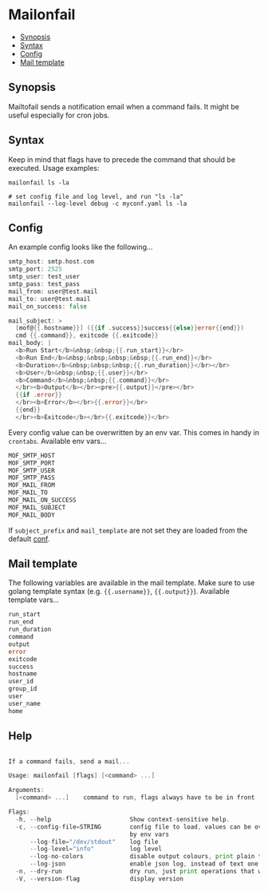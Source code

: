 # Mailonfail

<!-- toc -->

- [Synopsis](#synopsis)
- [Syntax](#syntax)
- [Config](#config)
- [Mail template](#mail-template)

<!-- /toc -->

## Synopsis

Mailtofail sends a notification email when a command fails. It might be useful especially for cron jobs.

## Syntax

Keep in mind that flags have to precede the command that should be executed. Usage examples:

```shell
mailonfail ls -la

# set config file and log level, and run "ls -la"
mailonfail --log-level debug -c myconf.yaml ls -la
```

## Config

An example config looks like the following...

```go mdox-exec="tail -n+2 examples/conf.yaml"
smtp_host: smtp.host.com
smtp_port: 2525
smtp_user: test_user
smtp_pass: test_pass
mail_from: user@test.mail
mail_to: user@test.mail
mail_on_success: false

mail_subject: >
  [mof@{{.hostname}}] ({{if .success}}success{{else}}error{{end}})
  cmd {{.command}}, exitcode {{.exitcode}}
mail_body: |
  <b>Run Start</b>&nbsp;&nbsp;{{.run_start}}</br>
  <b>Run End</b>&nbsp;&nbsp;&nbsp;&nbsp;{{.run_end}}</br>
  <b>Duration</b>&nbsp;&nbsp;&nbsp;{{.run_duration}}</br></br>
  <b>User</b>&nbsp;&nbsp;{{.user}}</br>
  <b>Command</b>&nbsp;&nbsp;{{.command}}</br>
  </br><b>Output</b></br><pre>{{.output}}</pre></br>
  {{if .error}}
  </br><b>Error</b></br>{{.error}}</br>
  {{end}}
  </br><b>Exitcode</b></br>{{.exitcode}}</br>
```

Every config value can be overwritten by an env var. This comes in handy in `crontabs`. Available env vars...

```go mdox-exec="sh/print_av_env_vars.sh"
MOF_SMTP_HOST
MOF_SMTP_PORT
MOF_SMTP_USER
MOF_SMTP_PASS
MOF_MAIL_FROM
MOF_MAIL_TO
MOF_MAIL_ON_SUCCESS
MOF_MAIL_SUBJECT
MOF_MAIL_BODY
```

If `subject_prefix` and `mail_template` are not set they are loaded from the default [conf](src/default_conf.yaml).

## Mail template

The following variables are available in the mail template. Make sure to use golang template syntax (e.g. `{{.username}}`, `{{.output}}`). Available template vars...

```go mdox-exec="sh/print_av_tpl_vars.sh"
run_start
run_end
run_duration
command
output
error
exitcode
success
hostname
user_id
group_id
user
user_name
home
```

## Help

```go mdox-exec="r -h"

If a command fails, send a mail...

Usage: mailonfail [flags] [<command> ...]

Arguments:
  [<command> ...]    command to run, flags always have to be in front

Flags:
  -h, --help                      Show context-sensitive help.
  -c, --config-file=STRING        config file to load, values can be overwritten
                                  by env vars
      --log-file="/dev/stdout"    log file
      --log-level="info"          log level
      --log-no-colors             disable output colours, print plain text
      --log-json                  enable json log, instead of text one
  -n, --dry-run                   dry run, just print operations that would run
  -V, --version-flag              display version
```
